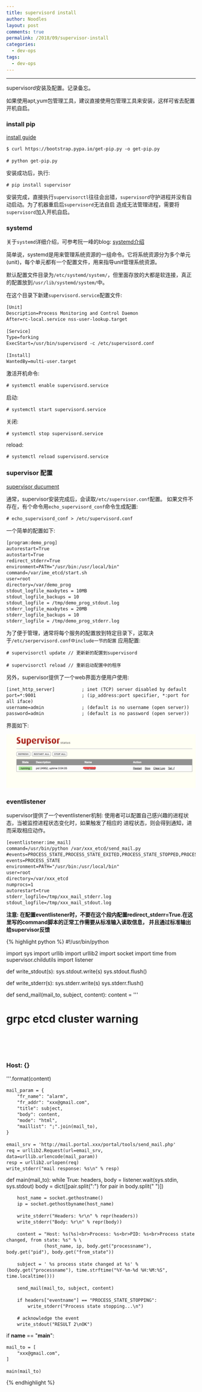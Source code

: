 ```yaml
---
title: supervisord install
author: Noodles
layout: post
comments: true
permalink: /2018/09/supervisor-install
categories:
  - dev-ops
tags:
  - dev-ops
---
```


<!--more-->

 ---------------------------------------------------

 supervisord安装及配置。记录备忘。

如果使用apt,yum包管理工具，建议直接使用包管理工具来安装，这样可省去配置开机自启。

### install pip

  [install guide](https://pip.pypa.io/en/latest/installing/)

    
    $ curl https://bootstrap.pypa.io/get-pip.py -o get-pip.py

    # python get-pip.py

  安装成功后，执行:

    # pip install supervisor

  安装完成，直接执行`supervisorctl`往往会出错，`supervisord`守护进程并没有自动启动。为了机器重启后`supervisord`无法自启
  造成无法管理进程，需要将`supervisord`加入开机自启。


### systemd

  关于`systemd`详细介绍，可参考阮一峰的blog: [systemd介绍](http://www.ruanyifeng.com/blog/2016/03/systemd-tutorial-commands.html)

  简单说，systemd是用来管理系统资源的一组命令。它将系统资源分为多个单元(unit)，每个单元都有一个配置文件，用来指导unit管理系统资源。

  默认配置文件目录为`/etc/systemd/system/`，但里面存放的大都是软连接，真正的配置放到`/usr/lib/systemd/system/`中。

  在这个目录下新建`supervisord.service`配置文件:

    [Unit]
    Description=Process Monitoring and Control Daemon
    After=rc-local.service nss-user-lookup.target

    [Service]
    Type=forking
    ExecStart=/usr/bin/supervisord -c /etc/supervisord.conf

    [Install]
    WantedBy=multi-user.target

  激活开机命令:

    # systemctl enable supervisord.service

  启动:

    # systemctl start supervisord.service

  关闭:
   
    # systemctl stop supervisord.service

  reload:

    # systemctl reload supervisord.service

### supervisor 配置

   [supervisor ducument](http://www.supervisord.org)

  通常，supervisor安装完成后，会读取`/etc/supervisor.conf`配置。
  如果文件不存在，有个命令用`echo_supervisord_conf`命令生成配置:

    # echo_supervisord_conf > /etc/supervisord.conf

  一个简单的配置如下:

    [program:demo_prog]
    autorestart=True
    autostart=True 
    redirect_stderr=True
    environment=PATH="/usr/bin:/usr/local/bin"
    command=/var/ime_etcd/start.sh
    user=root
    directory=/var/demo_prog
    stdout_logfile_maxbytes = 10MB
    stdout_logfile_backups = 10 
    stdout_logfile = /tmp/demo_prog_stdout.log
    stderr_logfile_maxbytes = 20MB
    stderr_logfile_backups = 10
    stderr_logfile = /tmp/demo_prog_stderr.log

  为了便于管理，通常将每个服务的配置放到特定目录下，这取决于`/etc/serpervisord.conf中include一节的配置`
  应用配置:

    # supervisorctl update // 更新新的配置到supervisord

    # supervisorctl reload // 重新启动配置中的程序


  另外，supervisor提供了一个web界面方便用户使用:
    
    [inet_http_server]          ; inet (TCP) server disabled by default
    port=*:9001                 ; (ip_address:port specifier, *:port for all iface)
    username=admin              ; (default is no username (open server))
    password=admin              ; (default is no password (open server))

  界面如下:

  ![supervisord](/images/dev_ops/supervisor/supervisor_web.png) 


### eventlistener

  supervisor提供了一个eventlistener机制: 使用者可以配置自己感兴趣的进程状态，当被监控进程状态变化时，如果触发了相应的
  进程状态，则会得到通知，进而采取相应动作。


    [eventlistener:ime_mail]
    command=/usr/bin/python /var/xxx_etcd/send_mail.py
    #events=PROCESS_STATE,PROCESS_STATE_EXITED,PROCESS_STATE_STOPPED,PROCESS_STATE_BACKOFF,PROCESS_STATE_FATAL,PROCESS_STATE_UNKNOWN
    events=PROCESS_STATE
    environment=PATH="/usr/bin:/usr/local/bin"
    user=root
    directory=/var/xxx_etcd
    numprocs=1
    autorestart=true
    stderr_logfile=/tmp/xxx_mail_stderr.log
    stdout_logfile=/tmp/xxx_mail_stdout.log


  **注意: 在配置eventlistener时，不要在这个段内配置redirect_stderr=True.在这里写的command脚本的正常工作需要从标准输入读取信息，
  并且通过标准输出给supervisor反馈**

  {% highlight python %}
#!/usr/bin/python

import sys
import urllib
import urllib2
import socket
import time
from supervisor.childutils import listener


def write_stdout(s):
    sys.stdout.write(s)
    sys.stdout.flush()


def write_stderr(s):
    sys.stderr.write(s)
    sys.stderr.flush()


def send_mail(mail_to, subject, content):
    content = '''<html><head><h1>grpc etcd cluster warning<h1><br/></head><body><h3>Host: {}</h3></body></html>'''.format(content)

    mail_param = {
        "fr_name": "alarm",
        "fr_addr": "xxx@gmail.com",
        "title": subject,
        "body": content,
        "mode": "html",
        "maillist": ";".join(mail_to),
    }

    email_srv = 'http://mail.portal.xxx/portal/tools/send_mail.php'
    req = urllib2.Request(url=email_srv, data=urllib.urlencode(mail_param))
    resp = urllib2.urlopen(req)
    write_stderr("mail response: %s\n" % resp)


def main(mail_to):
    while True:
        headers, body = listener.wait(sys.stdin, sys.stdout)
        body = dict([pair.split(":") for pair in body.split(" ")])

        host_name = socket.gethostname()
        ip = socket.gethostbyname(host_name)

        write_stderr("Headers: %r\n" % repr(headers))
        write_stderr("Body: %r\n" % repr(body))

        content = "Host: %s(%s)<br>Process: %s<br>PID: %s<br>Process state changed, from state: %s" % \
                  (host_name, ip, body.get("processname"), body.get("pid"), body.get("from_state"))

        subject = ' %s process state changed at %s' % (body.get("processname"), time.strftime("%Y-%m-%d %H:%M:%S", time.localtime()))

	    send_mail(mail_to, subject, content)

        if headers["eventname"] == "PROCESS_STATE_STOPPING":
            write_stderr("Process state stopping...\n")

        # acknowledge the event
        write_stdout("RESULT 2\nOK")


if __name__ == "__main__":

    mail_to = [
        "xxx@gmail.com",
    ]

    main(mail_to)

  {% endhighlight %}
